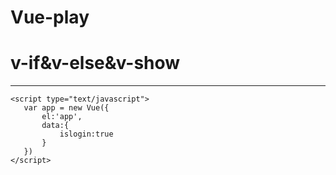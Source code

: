 # Vue-play
<!DOCTYPE html>
<html lang="en">
<head>
    <meta charset="UTF-8">
    <meta name="viewport" content="width=device-width, initial-scale=1.0">
    <meta http-equiv="X-UA-Compatible" content="ie=edge">
    <script type="text/javascript" src="../assets/js/Vue.js"></script>
</head>
<body>
    <h1>v-if&v-else&v-show</h1>
    <hr>
    <div id="app">
        <div v-if='islogin'Hi!></div>
    </div>

    <script type="text/javascript">
       var app = new Vue({
           el:'app',
           data:{
               islogin:true
           }
       })
    </script>
</body>
</html>
